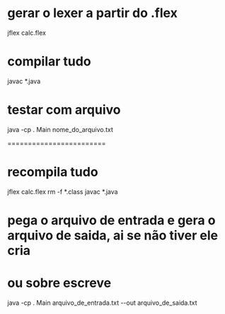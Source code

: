 # gerar o lexer a partir do .flex

jflex calc.flex

# compilar tudo

javac *.java

# testar com arquivo

java -cp . Main  nome_do_arquivo.txt

========================

# recompila tudo
jflex calc.flex
rm -f *.class
javac *.java

# pega o arquivo de entrada e gera o arquivo de saida, ai se não tiver ele cria
# ou sobre escreve
java -cp . Main  arquivo_de_entrada.txt --out arquivo_de_saida.txt


